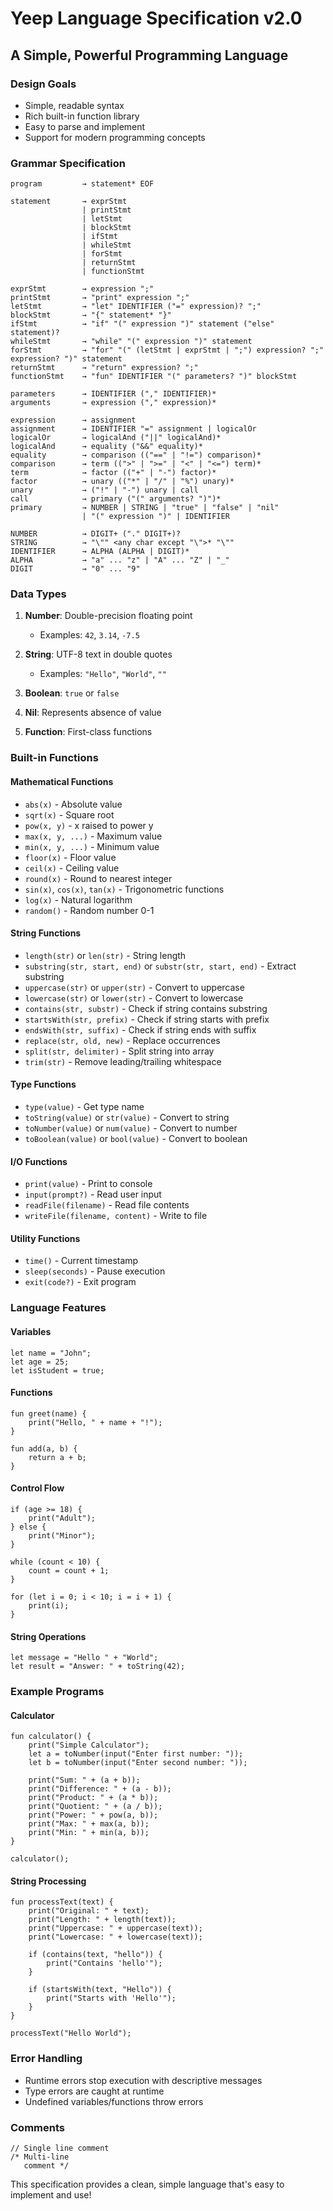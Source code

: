 # Yeep Language Specification v2.0
## A Simple, Powerful Programming Language

### Design Goals
- Simple, readable syntax
- Rich built-in function library
- Easy to parse and implement
- Support for modern programming concepts

### Grammar Specification

```
program         → statement* EOF

statement       → exprStmt
                | printStmt
                | letStmt
                | blockStmt
                | ifStmt
                | whileStmt
                | forStmt
                | returnStmt
                | functionStmt

exprStmt        → expression ";"
printStmt       → "print" expression ";"
letStmt         → "let" IDENTIFIER ("=" expression)? ";"
blockStmt       → "{" statement* "}"
ifStmt          → "if" "(" expression ")" statement ("else" statement)?
whileStmt       → "while" "(" expression ")" statement
forStmt         → "for" "(" (letStmt | exprStmt | ";") expression? ";" expression? ")" statement
returnStmt      → "return" expression? ";"
functionStmt    → "fun" IDENTIFIER "(" parameters? ")" blockStmt

parameters      → IDENTIFIER ("," IDENTIFIER)*
arguments       → expression ("," expression)*

expression      → assignment
assignment      → IDENTIFIER "=" assignment | logicalOr
logicalOr       → logicalAnd ("||" logicalAnd)*
logicalAnd      → equality ("&&" equality)*
equality        → comparison (("==" | "!=") comparison)*
comparison      → term ((">" | ">=" | "<" | "<=") term)*
term            → factor (("+" | "-") factor)*
factor          → unary (("*" | "/" | "%") unary)*
unary           → ("!" | "-") unary | call
call            → primary ("(" arguments? ")")*
primary         → NUMBER | STRING | "true" | "false" | "nil"
                | "(" expression ")" | IDENTIFIER

NUMBER          → DIGIT+ ("." DIGIT+)?
STRING          → "\"" <any char except "\">* "\""
IDENTIFIER      → ALPHA (ALPHA | DIGIT)*
ALPHA           → "a" ... "z" | "A" ... "Z" | "_"
DIGIT           → "0" ... "9"
```

### Data Types

1. **Number**: Double-precision floating point
   - Examples: `42`, `3.14`, `-7.5`

2. **String**: UTF-8 text in double quotes
   - Examples: `"Hello"`, `"World"`, `""`

3. **Boolean**: `true` or `false`

4. **Nil**: Represents absence of value

5. **Function**: First-class functions

### Built-in Functions

#### Mathematical Functions
- `abs(x)` - Absolute value
- `sqrt(x)` - Square root
- `pow(x, y)` - x raised to power y
- `max(x, y, ...)` - Maximum value
- `min(x, y, ...)` - Minimum value
- `floor(x)` - Floor value
- `ceil(x)` - Ceiling value
- `round(x)` - Round to nearest integer
- `sin(x)`, `cos(x)`, `tan(x)` - Trigonometric functions
- `log(x)` - Natural logarithm
- `random()` - Random number 0-1

#### String Functions
- `length(str)` or `len(str)` - String length
- `substring(str, start, end)` or `substr(str, start, end)` - Extract substring
- `uppercase(str)` or `upper(str)` - Convert to uppercase
- `lowercase(str)` or `lower(str)` - Convert to lowercase
- `contains(str, substr)` - Check if string contains substring
- `startsWith(str, prefix)` - Check if string starts with prefix
- `endsWith(str, suffix)` - Check if string ends with suffix
- `replace(str, old, new)` - Replace occurrences
- `split(str, delimiter)` - Split string into array
- `trim(str)` - Remove leading/trailing whitespace

#### Type Functions
- `type(value)` - Get type name
- `toString(value)` or `str(value)` - Convert to string
- `toNumber(value)` or `num(value)` - Convert to number
- `toBoolean(value)` or `bool(value)` - Convert to boolean

#### I/O Functions
- `print(value)` - Print to console
- `input(prompt?)` - Read user input
- `readFile(filename)` - Read file contents
- `writeFile(filename, content)` - Write to file

#### Utility Functions
- `time()` - Current timestamp
- `sleep(seconds)` - Pause execution
- `exit(code?)` - Exit program

### Language Features

#### Variables
```yeep
let name = "John";
let age = 25;
let isStudent = true;
```

#### Functions
```yeep
fun greet(name) {
    print("Hello, " + name + "!");
}

fun add(a, b) {
    return a + b;
}
```

#### Control Flow
```yeep
if (age >= 18) {
    print("Adult");
} else {
    print("Minor");
}

while (count < 10) {
    count = count + 1;
}

for (let i = 0; i < 10; i = i + 1) {
    print(i);
}
```

#### String Operations
```yeep
let message = "Hello " + "World";
let result = "Answer: " + toString(42);
```

### Example Programs

#### Calculator
```yeep
fun calculator() {
    print("Simple Calculator");
    let a = toNumber(input("Enter first number: "));
    let b = toNumber(input("Enter second number: "));
    
    print("Sum: " + (a + b));
    print("Difference: " + (a - b));
    print("Product: " + (a * b));
    print("Quotient: " + (a / b));
    print("Power: " + pow(a, b));
    print("Max: " + max(a, b));
    print("Min: " + min(a, b));
}

calculator();
```

#### String Processing
```yeep
fun processText(text) {
    print("Original: " + text);
    print("Length: " + length(text));
    print("Uppercase: " + uppercase(text));
    print("Lowercase: " + lowercase(text));
    
    if (contains(text, "hello")) {
        print("Contains 'hello'");
    }
    
    if (startsWith(text, "Hello")) {
        print("Starts with 'Hello'");
    }
}

processText("Hello World");
```

### Error Handling
- Runtime errors stop execution with descriptive messages
- Type errors are caught at runtime
- Undefined variables/functions throw errors

### Comments
```yeep
// Single line comment
/* Multi-line
   comment */
```

This specification provides a clean, simple language that's easy to implement and use!
